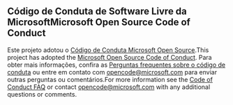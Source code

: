 ## <a name="microsoft-open-source-code-of-conduct"></a><span data-ttu-id="137f3-101">Código de Conduta de Software Livre da Microsoft</span><span class="sxs-lookup"><span data-stu-id="137f3-101">Microsoft Open Source Code of Conduct</span></span>

<span data-ttu-id="137f3-102">Este projeto adotou o [Código de Conduta Microsoft Open Source](https://opensource.microsoft.com/codeofconduct/).</span><span class="sxs-lookup"><span data-stu-id="137f3-102">This project has adopted the [Microsoft Open Source Code of Conduct](https://opensource.microsoft.com/codeofconduct/).</span></span>
<span data-ttu-id="137f3-103">Para obter mais informações, confira as [Perguntas frequentes sobre o código de conduta](https://opensource.microsoft.com/codeofconduct/faq/) ou entre em contato com [opencode@microsoft.com](mailto:opencode@microsoft.com) para enviar outras perguntas ou comentários.</span><span class="sxs-lookup"><span data-stu-id="137f3-103">For more information see the [Code of Conduct FAQ](https://opensource.microsoft.com/codeofconduct/faq/) or contact [opencode@microsoft.com](mailto:opencode@microsoft.com) with any additional questions or comments.</span></span>
